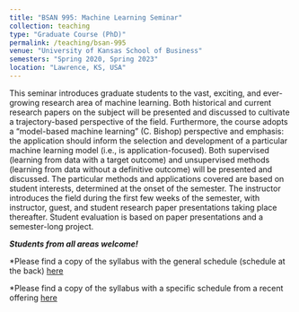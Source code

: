```yaml
---
title: "BSAN 995: Machine Learning Seminar"
collection: teaching
type: "Graduate Course (PhD)"
permalink: /teaching/bsan-995
venue: "University of Kansas School of Business"
semesters: "Spring 2020, Spring 2023"
location: "Lawrence, KS, USA"
---
```


This seminar introduces graduate students to the vast, exciting, and ever-growing research area of machine learning. Both historical and current research papers on the subject will be presented and discussed to cultivate a trajectory-based perspective of the field. Furthermore, the course adopts a “model-based machine learning” (C. Bishop) perspective and emphasis: the application should inform the selection and development of a particular machine learning model (i.e., is application-focused). Both supervised (learning from data with a target outcome) and unsupervised methods (learning from data without a definitive outcome) will be presented and discussed. The particular methods and applications covered are based on student interests, determined at the onset of the semester. The instructor introduces the field during the first few weeks of the semester, with instructor, guest, and student research paper presentations taking place thereafter. Student evaluation is based on paper presentations and a semester-long project.

***Students from all areas welcome!***

*Please find a copy of the syllabus with the general schedule (schedule at the back) [here](https://michae-lash.github.io/files/BSAN995_Machine_Learning_Syllabus_Lash_general.pdf)

*Please find a copy of the syllabus with a specific schedule from a recent offering [here](https://michae-lash.github.io/files/BSAN995_Machine_Learning_Syllabus_Lash_Spr23.pdf)


